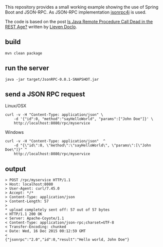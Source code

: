 This repository provides a small working example showing the use of Spring Boot and JSON-RPC. As JSON-RPC implementation [jsonrpc4j](https://github.com/briandilley/jsonrpc4j) is used.

The code is based on the post [Is Java Remote Procedure Call Dead in the REST Age?](https://dzone.com/articles/is-java-remote-procedure-call-dead-in-the-rest-age) written by [Lieven Doclo](https://dzone.com/users/281312/lievendoclo.html).

## build

```shell
mvn clean package
```

## run the server

```
java -jar target/JsonRPC-0.0.1-SNAPSHOT.jar
```

## send a JSON RPC request

Linux/OSX

```shell
curl -v -H "Content-Type: application/json" \
    -d '{"id":0, "method":"sayHelloWorld", "params":["John Doe"]}' \
    http://localhost:8080/rpc/myservice
```
Windows

```shell
curl -v -H "Content-Type: application/json"  ^
    -d "{\"id\":0, \"method\":\"sayHelloWorld\", \"params\":[\"John Doe\"]}" ^
    http://localhost:8080/rpc/myservice
```

## output

```
> POST /rpc/myservice HTTP/1.1
> Host: localhost:8080
> User-Agent: curl/7.45.0
> Accept: */*
> Content-Type: application/json
> Content-Length: 57
> 
* upload completely sent off: 57 out of 57 bytes
< HTTP/1.1 200 OK
< Server: Apache-Coyote/1.1
< Content-Type: application/json-rpc;charset=UTF-8
< Transfer-Encoding: chunked
< Date: Wed, 16 Dec 2015 00:12:59 GMT
< 
{"jsonrpc":"2.0","id":0,"result":"Hello world, John Doe"}

```

